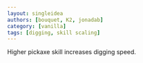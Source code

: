 ```yaml
---
layout: singleidea
authors: [bouquet, K2, jonadab]
category: [vanilla]
tags: [digging, skill scaling]
---
```

Higher pickaxe skill increases digging speed.
